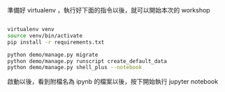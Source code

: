 準備好 virtualenv ，執行好下面的指令以後，就可以開始本次的 workshop


```bash

virtualenv venv
source venv/bin/activate
pip install -r requirements.txt

python demo/manage.py migrate
python demo/manage.py runscript create_default_data
python demo/manage.py shell_plus --notebook

```

啟動以後，看到附檔名為  ipynb 的檔案以後，按下開始執行 jupyter notebook
